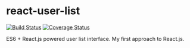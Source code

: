# react-user-list
[![Build Status](https://api.travis-ci.org/dmarchena/react-user-list.svg?branch=master)](https://travis-ci.org/dmarchena/react-user-list)
[![Coverage Status](https://coveralls.io/repos/dmarchena/react-user-list/badge.svg?branch=master)](https://coveralls.io/r/dmarchena/react-user-list?branch=master)

ES6 + React.js powered user list interface. 
My first approach to React.js. 